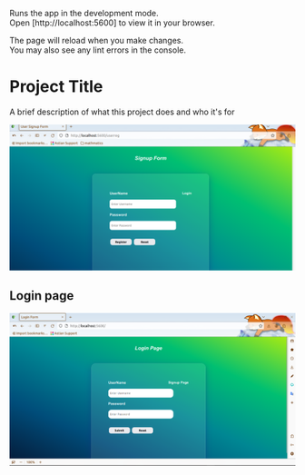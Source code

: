 
Runs the app in the development mode.\
Open [http://localhost:5600] to view it in your browser.

The page will reload when you make changes.\
You may also see any lint errors in the console.


# Project Title

A brief description of what this project does and who it's for






![Signup Page](https://github.com/bistakazi101/emp_node/blob/master/images/Signup%20page.png)


## Login page

![](https://github.com/bistakazi101/emp_node/blob/master/images/Login.png)

